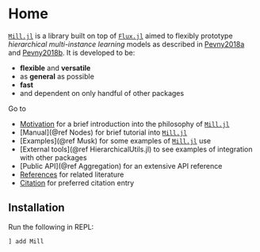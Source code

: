 # Home

[`Mill.jl`](https://github.com/CTUAvastLab/Mill.jl) is a library built on top of [`Flux.jl`](https://fluxml.ai) aimed to flexibly prototype *hierarchical multi-instance learning* models as described in [Pevny2018a](@cite) and  [Pevny2018b](@cite). It is developed to be:

* **flexible** and **versatile**
* as **general** as possible
* **fast** 
* and dependent on only handful of other packages

Go to

* [Motivation](@ref) for a brief introduction into the philosophy of [`Mill.jl`](https://github.com/CTUAvastLab/Mill.jl)
* [Manual](@ref Nodes) for brief tutorial into [`Mill.jl`](https://github.com/CTUAvastLab/Mill.jl) 
* [Examples](@ref Musk) for some examples of [`Mill.jl`](https://github.com/CTUAvastLab/Mill.jl) use
* [External tools](@ref HierarchicalUtils.jl) to see examples of integration with other packages
* [Public API](@ref Aggregation) for an extensive API reference
* [References](@ref) for related literature
* [Citation](@ref) for preferred citation entry

## Installation

Run the following in REPL:

```julia
] add Mill
```
